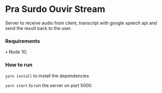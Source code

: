 # Pra Surdo Ouvir Stream

Server to receive audio from client, transcript with google speech api and send the result back to the user.

### Requirements

• Node 10;

### How to run
`yarn install` to install the dependencies

`yarn start` to run the server on port 5000.
